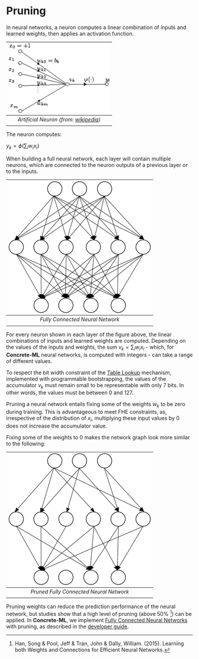 # Pruning

In neural networks, a neuron computes a linear combination of inputs and learned weights, then applies an activation function.

|                   ![Artificial Neuron](figures/Artificial_neuron.png)                    |
| :--------------------------------------------------------------------------------------: |
| *Artificial Neuron (from: [wikipedia](https://en.wikipedia.org/wiki/Artificial_neuron))* |
|                                                                                          |

The neuron computes:

$y_k = \phi\left(\sum_i w_ix_i\right)$

When building a full neural network, each layer will contain multiple neurons, which are connected to the neuron outputs of a previous layer or to the inputs.

| ![Neural Network](figures/network.png) |
| :------------------------------------: |
|    *Fully Connected Neural Network*    |
|                                        |

For every neuron shown in each layer of the figure above, the linear combinations of inputs and learned weights are computed. Depending on the values of the inputs and weights, the sum $v_k = \sum_i w_ix_i$ - which, for **Concrete-ML** neural networks, is computed with integers - can take a range of different values.

To respect the bit width constraint of the [Table Lookup](https://docs.zama.ai/concrete-numpy/stable/user/tutorial/table_lookup.html) mechanism, implemented with programmable bootstrapping, the values of the accumulator $v_k$ must remain small to be representable with only 7 bits. In other words, the values must be between 0 and 127.

Pruning a neural network entails fixing some of the weights $w_k$ to be zero during training. This is advantageous to meet FHE constraints, as, irrespective of the distribution of $x_i$, multiplying these input values by 0 does not increase the accumulator value.

Fixing some of the weights to 0 makes the network graph look more similar to the following:

| ![Neural Network](figures/prunednet.png) |
| :--------------------------------------: |
| *Pruned Fully Connected Neural Network*  |
|                                          |

Pruning weights can reduce the prediction performance of the neural network, but studies show that a high level of pruning (above 50% [^1]) can be applied. In **Concrete-ML**, we implement [Fully Connected Neural Networks](../../_apidoc/concrete.ml.sklearn.html#concrete.ml.sklearn.qnn.NeuralNetClassifier) with pruning, as described in the [developer guide](../../dev/explanation/skorch_usage.md).

[^1]: Han, Song & Pool, Jeff & Tran, John & Dally, William. (2015). Learning both Weights and Connections for Efficient Neural Networks.
